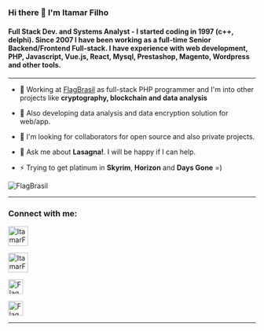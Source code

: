 ### Hi there 👋 I'm Itamar Filho

<!--
**FlagBrasil/FlagBrasil** is a ✨ _special_ ✨ repository because its `README.md` (this file) appears on your GitHub profile.

Here are some ideas to get you started:

- 🔭 I’m currently working on ...
- 🌱 I’m currently learning ...
- 👯 I’m looking to collaborate on ...
- 🤔 I’m looking for help with ...
- 💬 Ask me about ...
- 📫 How to reach me: ...
- 😄 Pronouns: ...
- ⚡ Fun fact: ...
-->

<h4 align="left">Full Stack Dev. and Systems Analyst - I started coding in 1997 (c++, delphi). Since 2007 I have been working as a full-time Senior Backend/Frontend Full-stack. I have experience with web development, PHP, Javascript, Vue.js, React, Mysql, Prestashop, Magento, Wordpress and other tools.
</h4>
 <hr>

- 🔭 Working at [FlagBrasil](https://flagbrasil.com.br) as full-stack PHP programmer and I'm into other projects like **cryptography, blockchain and data analysis**

- 🌱 Also developing data analysis and data encryption solution for web/app.

- 👯 I'm looking for collaborators for open source and also private projects.

- 💬 Ask me about **Lasagna!**. I will be happy if I can help.

- ⚡ Trying to get platinum in **Skyrim**, **Horizon** and **Days Gone** =)

<p align="left"> <img src="https://komarev.com/ghpvc/?username=FlagBrasil&label=Profile%20views&color=0e75b6&style=flat" alt="FlagBrasil" /> </p>
<!-- 
<p align="left"> <a href="https://github.com/ryo-ma/github-profile-trophy"><img src="https://github-profile-trophy.vercel.app/?username=FlagBrasil" alt="FlagBrasil" /></a> </p>
-->
<hr>
<h3 align="left">Connect with me:</h3>

<p align="left">
<a href="https://www.facebook.com/ItamarFlagBrasil/" target="_blank"><img align="center" src="https://facebookbrand.com/wp-content/uploads/2019/04/f_logo_RGB-Hex-Blue_512.png?w=512&h=512" alt="ItamarFilho" height="40" width="40" /></a>

<a href="https://www.linkedin.com/in/itafilho/" target="_blank"><img align="center" src="https://cdn-icons-png.flaticon.com/512/174/174857.png" alt="ItamarFilho" width="40" /></a>

<a href="https://discord.gg/VkJmQwW73T" target="_blank"><img align="center" src="https://discord.com/assets/cb436e22ed18484e04f3e6002e407de9.svg" alt="FlagBrasil" height="30" /></a>

<a href="https://flagbrasil.com.br/contato/" target="_blank"><img align="center" src="https://flagbrasil.com.br/img/flag_brasil_logo_m.png" alt="FlagBrasil" height="30" /></a>
</p>
<hr>

<!-- 
<p><img align="left" src="https://github-readme-stats.vercel.app/api/top-langs?username=FlagBrasil&show_icons=true&locale=en&layout=compact" alt="FlagBrasil" /></p>
<p>&nbsp;<img align="center" src="https://github-readme-stats.vercel.app/api?username=FlagBrasil&show_icons=true&locale=en" alt="FlagBrasil" /></p>
-->
